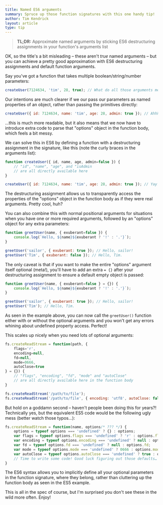 ```yaml
---
title: Named ES6 arguments
summary: Spruce up those function signatures with this one handy tip!
author: Tim Kendrick
layout: article
type: tip
---
```


> **TL;DR:** Approximate named arguments by sticking ES6 destructuring assignments in your function's arguments list

OK, so the title's a bit misleading – these aren't *true* named arguments – but you can achieve a pretty good approximation with ES6 destructuring assignments and default function arguments.

Say you've got a function that takes multiple boolean/string/number parameters:

```javascript
createUser(7124634, 'tim', 28, true); // What do all those arguments mean?!
```

Our intentions are much clearer if we our pass our parameters as named properties of an object, rather than passing the primitives directly:

```javascript
createUser({ id: 7124634, name: 'tim', age: 28, admin: true }); // Ahhh!
```

...this is much more readable, but it also means that we now have to introduce extra code to parse that "options" object in the function body, which feels a bit messy.

We can solve this in ES6 by defining a function with a destructuring assignment in the signature, like this (note the curly braces in the arguments list):

```javascript
function createUser({ id, name, age, admin=false }) {
	// "id", "name", "age", and "isAdmin
	// are all directly available here
}

createUser({ id: 7124634, name: 'tim', age: 28, admin: true }); // Yay!
```

The destructuring assignment allows us to transparently access the properties of the "options" object in the function body as if they were real arguments. Pretty cool, huh?

You can also combine this with normal positional arguments for situations when you have one or more required arguments, followed by an "options" object for any extra parameters:

```javascript
function greetUser(name, { exuberant=false }) {
	console.log(`Hello, ${name}${exuberant ? '!' : '.'}`);
}

greetUser('sailor', { exuberant: true }); // Hello, sailor!
greetUser('Tim', { exuberant: false }); // Hello, Tim.
```

The only caveat is that if you want to make the entire "options" argument itself optional (meta!), you'll have to add an extra `= {}` after your destructuring assignment to ensure a default empty object is passed:

```javascript
function greetUser(name, { exuberant=false } = {}) {
	console.log(`Hello, ${name}${exuberant ? '!' : '.'}`);
}

greetUser('sailor', { exuberant: true }); // Hello, sailor!
greetUser('Tim'); // Hello, Tim.
```

As seen in the example above, you can now call the `greetUser()` function either with or without the optional arguments and you won't get any errors whining about undefined property access. Perfect!

This scales up nicely when you need lots of optional arguments:

```javascript
fs.createReadStream = function(path, {
	flags='r',
	encoding=null,
	fd=null,
	mode=0666,
	autoClose=true
} = {}) {
	// "flags", "encoding", "fd", "mode" and "autoClose"
	// are all directly available here in the function body
}

fs.createReadStream('/path/to/file');
fs.createReadStream('/path/to/file', { encoding: 'utf8', autoClose: false });
```

But hold on a goddamn second – haven't people been doing this for years?! Technically yes, but the equivalent ES5 code would be the following ugly mess (better watch those typos…):

```javascript
fs.createReadStream = function(name, options/* ??? */) {
	options = typeof options === 'undefined' ? {} : options;
	var flags = typeof options.flags === 'undefined' ? 'r' : options.flags;
	var encoding = typeof options.encoding === 'undefined' ? null : options.encoding;
	var fd = typeof options.fd === 'undefined' ? null : options.fd;
	var mode = typeof options.mode === 'undefined' ? 0666 : options.mode;
	var autoClose = typeof options.autoClose === 'undefined' ? true : options.autoClose;
	// Time to write some code! Good luck figuring out those defaults…
}
```

The ES6 syntax allows you to implicitly define all your optional parameters in the function signature, where they belong, rather than cluttering up the function body as seen in the ES5 example.


This is all in the spec of course, but I'm surprised you don't see these in the wild more often. Enjoy!
